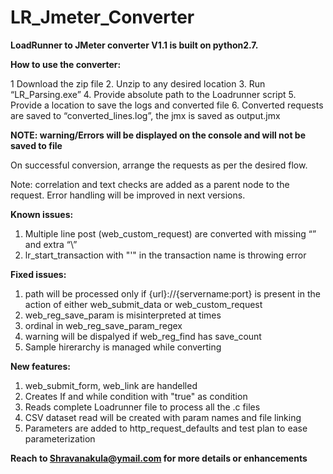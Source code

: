 # LR_Jmeter_Converter
**LoadRunner to JMeter converter V1.1  is built on python2.7.**


**How to use the converter:**

1	Download the zip file
2.	Unzip to any desired location
3.	Run “LR_Parsing.exe”
4.	Provide absolute path to the Loadrunner script
5.	Provide a location to save the logs and converted file
6.	Converted requests are saved to “converted_lines.log”, the jmx is saved as output.jmx

**NOTE: warning/Errors will be displayed on the console and will not be saved to file**

On successful conversion, arrange the requests as per the desired flow.

Note: correlation and text checks are added as a parent node to the request.
	Error handling will be improved in next versions.
	
**Known issues:**
1.	Multiple line post (web_custom_request) are converted with missing “” and extra “\”
2.	lr_start_transaction with "'" in the transaction name is throwing error

**Fixed issues:**

1.	path will be processed only if {url}://{servername:port} is present in the action of either web_submit_data or web_custom_request
2. 	web_reg_save_param is misinterpreted at times
3.	ordinal in web_reg_save_param_regex										
4. 	warning will be dispalyed if web_reg_find has save_count
5.	Sample hirerarchy is managed while converting 

**New features:**

1. 	web_submit_form, web_link are handelled	
2.	Creates If and while condition with "true" as condition										
3.	Reads complete Loadrunner file to process all the .c files 
4.	CSV dataset read will be created with param names and file linking
5.	Parameters are added to http_request_defaults and test plan to ease parameterization


**Reach to Shravanakula@ymail.com for more details or enhancements**
	
